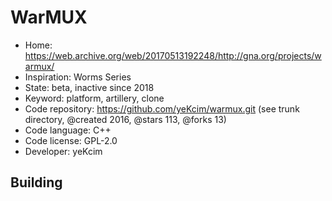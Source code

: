 # WarMUX

- Home: https://web.archive.org/web/20170513192248/http://gna.org/projects/warmux/
- Inspiration: Worms Series
- State: beta, inactive since 2018
- Keyword: platform, artillery, clone
- Code repository: https://github.com/yeKcim/warmux.git (see trunk directory, @created 2016, @stars 113, @forks 13)
- Code language: C++
- Code license: GPL-2.0
- Developer: yeKcim

## Building

